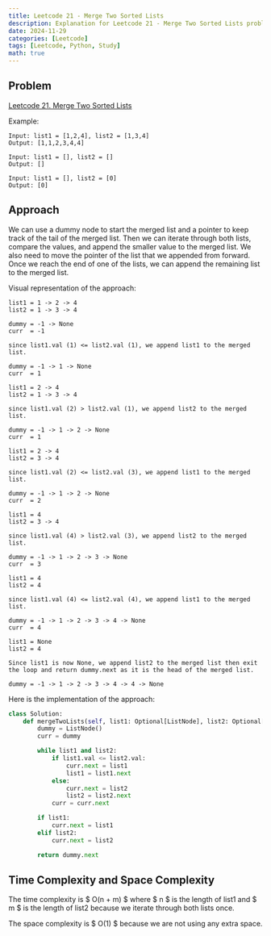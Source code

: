 ```yaml
---
title: Leetcode 21 - Merge Two Sorted Lists
description: Explanation for Leetcode 21 - Merge Two Sorted Lists problem, and its solution in Python.
date: 2024-11-29
categories: [Leetcode]
tags: [Leetcode, Python, Study]
math: true
---
```


## Problem

[Leetcode 21. Merge Two Sorted Lists](https://leetcode.com/problems/merge-two-sorted-lists/)

Example:
```
Input: list1 = [1,2,4], list2 = [1,3,4]
Output: [1,1,2,3,4,4]

Input: list1 = [], list2 = []
Output: []

Input: list1 = [], list2 = [0]
Output: [0]
```

## Approach

We can use a dummy node to start the merged list and a pointer to keep track of the tail of the merged list. Then we can iterate through both lists, compare the values, and append the smaller value to the merged list. We also need to move the pointer of the list that we appended from forward. Once we reach the end of one of the lists, we can append the remaining list to the merged list.

Visual representation of the approach:
```
list1 = 1 -> 2 -> 4
list2 = 1 -> 3 -> 4

dummy = -1 -> None
curr  = -1

since list1.val (1) <= list2.val (1), we append list1 to the merged list.

dummy = -1 -> 1 -> None
curr  = 1

list1 = 2 -> 4
list2 = 1 -> 3 -> 4

since list1.val (2) > list2.val (1), we append list2 to the merged list.

dummy = -1 -> 1 -> 2 -> None
curr  = 1

list1 = 2 -> 4
list2 = 3 -> 4

since list1.val (2) <= list2.val (3), we append list1 to the merged list.

dummy = -1 -> 1 -> 2 -> None
curr  = 2

list1 = 4
list2 = 3 -> 4

since list1.val (4) > list2.val (3), we append list2 to the merged list.

dummy = -1 -> 1 -> 2 -> 3 -> None
curr  = 3

list1 = 4
list2 = 4

since list1.val (4) <= list2.val (4), we append list1 to the merged list.

dummy = -1 -> 1 -> 2 -> 3 -> 4 -> None
curr  = 4

list1 = None
list2 = 4

Since list1 is now None, we append list2 to the merged list then exit the loop and return dummy.next as it is the head of the merged list.

dummy = -1 -> 1 -> 2 -> 3 -> 4 -> 4 -> None
```

Here is the implementation of the approach:

```python
class Solution:
    def mergeTwoLists(self, list1: Optional[ListNode], list2: Optional[ListNode]) -> Optional[ListNode]:
        dummy = ListNode()
        curr = dummy

        while list1 and list2:
            if list1.val <= list2.val:
                curr.next = list1
                list1 = list1.next
            else:
                curr.next = list2
                list2 = list2.next
            curr = curr.next

        if list1:
            curr.next = list1
        elif list2:
            curr.next = list2

        return dummy.next
```

## Time Complexity and Space Complexity

The time complexity is $ O(n + m) $ where $ n $ is the length of list1 and $ m $ is the length of list2 because we iterate through both lists once.

The space complexity is $ O(1) $ because we are not using any extra space.

